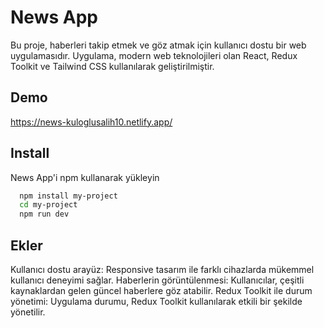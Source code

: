 
# News App

Bu proje, haberleri takip etmek ve göz atmak için kullanıcı dostu bir web uygulamasıdır. Uygulama, modern web teknolojileri olan React, Redux Toolkit ve Tailwind CSS kullanılarak geliştirilmiştir.


## Demo

https://news-kuloglusalih10.netlify.app/

  
## Install 

News App'i npm kullanarak yükleyin

```bash 
  npm install my-project
  cd my-project
  npm run dev
```
    
## Ekler



  Kullanıcı dostu arayüz: Responsive tasarım ile farklı cihazlarda mükemmel kullanıcı deneyimi sağlar.
Haberlerin görüntülenmesi: Kullanıcılar, çeşitli kaynaklardan gelen güncel haberlere göz atabilir.
Redux Toolkit ile durum yönetimi: Uygulama durumu, Redux Toolkit kullanılarak etkili bir şekilde yönetilir.
